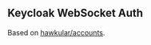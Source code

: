 Keycloak WebSocket Auth
-
Based on [hawkular/accounts](https://github.com/hawkular/hawkular-accounts/tree/master/websocket-api).

